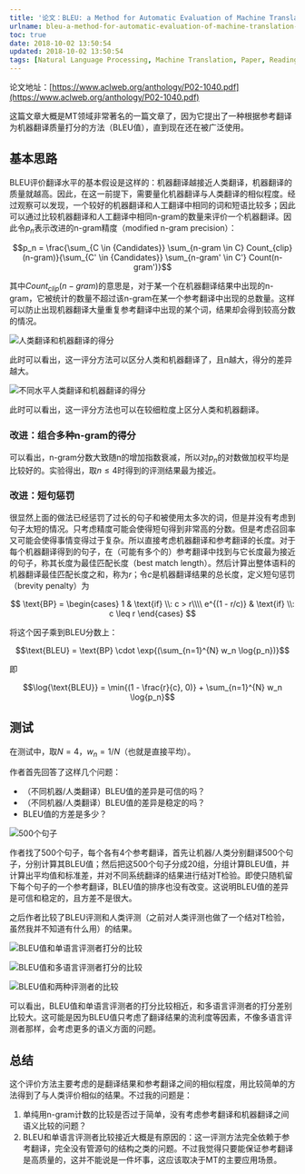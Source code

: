 ```yaml
---
title: '论文：BLEU: a Method for Automatic Evaluation of Machine Translation (ACL2002)'
urlname: bleu-a-method-for-automatic-evaluation-of-machine-translation-acl2002
toc: true
date: 2018-10-02 13:50:54
updated: 2018-10-02 13:50:54
tags: [Natural Language Processing, Machine Translation, Paper, Reading Report]
---
```


论文地址：[https://www.aclweb.org/anthology/P02-1040.pdf](https://www.aclweb.org/anthology/P02-1040.pdf)

这篇文章大概是MT领域非常著名的一篇文章了，因为它提出了一种根据参考翻译为机器翻译质量打分的方法（BLEU值），直到现在还在被广泛使用。

## 基本思路

BLEU评价翻译水平的基本假设是这样的：机器翻译越接近人类翻译，机器翻译的质量就越高。因此，在这一前提下，需要量化机器翻译与人类翻译的相似程度。经过观察可以发现，一个较好的机器翻译和人工翻译中相同的词和短语比较多；因此可以通过比较机器翻译和人工翻译中相同n-gram的数量来评价一个机器翻译。因此令$p_n$表示改进的n-gram精度（modified n-gram precision）：

$$p_n = \frac{\sum_{C \in {Candidates}} \sum_{n-gram \in C} Count_{clip}(n-gram)}{\sum_{C' \in {Candidates}} \sum_{n-gram' \in C'} Count(n-gram')}$$

其中$Count_{clip}(n-gram)$的意思是，对于某一个在机器翻译结果中出现的n-gram，它被统计的数量不超过该n-gram在某一个参考翻译中出现的总数量。这样可以防止出现机器翻译大量重复参考翻译中出现的某个词，结果却会得到较高分数的情况。

![人类翻译和机器翻译的得分](figure1.png)

此时可以看出，这一评分方法可以区分人类和机器翻译了，且n越大，得分的差异越大。

![不同水平人类翻译和机器翻译的得分](figure2.png)

此时可以看出，这一评分方法也可以在较细粒度上区分人类和机器翻译。

### 改进：组合多种n-gram的得分

可以看出，n-gram分数大致随n的增加指数衰减，所以对$p_n$的对数做加权平均是比较好的。实验得出，取$n \leq 4$时得到的评测结果最为接近。

### 改进：短句惩罚

很显然上面的做法已经惩罚了过长的句子和被使用太多次的词，但是并没有考虑到句子太短的情况。只考虑精度可能会使得短句得到非常高的分数。但是考虑召回率又可能会使得事情变得过于复杂。所以直接考虑机器翻译和参考翻译的长度。对于每个机器翻译得到的句子，在（可能有多个的）参考翻译中找到与它长度最为接近的句子，称其长度为最佳匹配长度（best match length）。然后计算出整体语料的机器翻译最佳匹配长度之和，称为$r$；令$c$是机器翻译结果的总长度，定义短句惩罚（brevity penalty）为

$$
\text{BP} =
\begin{cases}
1 & \text{if} \\: c > r\\\\
e^{(1 - r/c)} & \text{if} \\: c \leq r
\end{cases}
$$

将这个因子乘到BLEU分数上：

$$\text{BLEU} = \text{BP} \cdot \exp{(\sum_{n=1}^{N} w_n \log{p_n})}$$

即

$$\log{\text{BLEU}} = \min{(1 - \frac{r}{c}, 0)} + \sum_{n=1}^{N} w_n \log{p_n}$$

## 测试

在测试中，取$N = 4$，$w_n = 1/N$（也就是直接平均）。

作者首先回答了这样几个问题：

* （不同机器/人类翻译）BLEU值的差异是可信的吗？
* （不同机器/人类翻译）BLEU值的差异是稳定的吗？
* BLEU值的方差是多少？

![500个句子](table1-2.png)

作者找了500个句子，每个各有4个参考翻译，首先让机器/人类分别翻译500个句子，分别计算其BLEU值；然后把这500个句子分成20组，分组计算BLEU值，并计算出平均值和标准差，并对不同系统翻译的结果进行结对T检验。即使只随机留下每个句子的一个参考翻译，BLEU值的排序也没有改变。这说明BLEU值的差异是可信和稳定的，且方差不是很大。

之后作者比较了BLEU评测和人类评测（之前对人类评测也做了一个结对T检验，虽然我并不知道有什么用）的结果。

![BLEU值和单语言评测者打分的比较](figure5.png)

![BLEU值和多语言评测者打分的比较](figure6.png)

![BLEU值和两种评测者的比较](figure7.png)

可以看出，BLEU值和单语言评测者的打分比较相近，和多语言评测者的打分差别比较大。这可能是因为BLEU值只考虑了翻译结果的流利度等因素，不像多语言评测者那样，会考虑更多的语义方面的问题。

## 总结

这个评价方法主要考虑的是翻译结果和参考翻译之间的相似程度，用比较简单的方法得到了与人类评价相似的结果。不过我的问题是：

1. 单纯用n-gram计数的比较是否过于简单，没有考虑参考翻译和机器翻译之间语义比较的问题？
2. BLEU和单语言评测者比较接近大概是有原因的：这一评测方法完全依赖于参考翻译，完全没有管源句的结构之类的问题。不过我觉得只要能保证参考翻译是高质量的，这并不能说是一件坏事，这应该取决于MT的主要应用场景。
